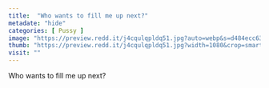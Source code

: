 ```yaml
---
title:  "Who wants to fill me up next?"
metadate: "hide"
categories: [ Pussy ]
image: "https://preview.redd.it/j4cqulqpldq51.jpg?auto=webp&s=d484ecc63e0510d6ce409cdad6f6f7d89e6b3b6d"
thumb: "https://preview.redd.it/j4cqulqpldq51.jpg?width=1080&crop=smart&auto=webp&s=3ff86ac1e18726dbdc644c30a0f948a5cd37fc9b"
visit: ""
---
```

Who wants to fill me up next?
